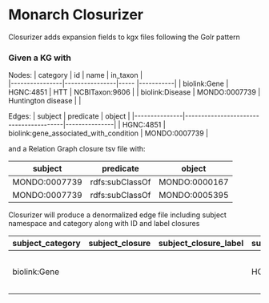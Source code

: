 # Monarch Closurizer
Closurizer adds expansion fields to kgx files following the Golr pattern

### Given a KG with

Nodes:
| category       | id             | name | in_taxon  |  
|----------------|----------------|----- |-----------|
| biolink:Gene    | HGNC:4851     | HTT  | NCBITaxon:9606 |
| biolink:Disease | MONDO:0007739 | Huntington disease | |

Edges:
|    subject    |               predicate                |    object     |
|---------------|----------------------------------------|---------------|
| HGNC:4851     | biolink:gene_associated_with_condition | MONDO:0007739 |

and a Relation Graph closure tsv file with:

| subject    |  predicate    | object      |
-------------|---------------|-------------|
MONDO:0007739|rdfs:subClassOf|MONDO:0000167|
MONDO:0007739|rdfs:subClassOf|MONDO:0005395|

Closurizer will produce a denormalized edge file including subject namespace and category along with ID and label closures 

| subject_category | subject_closure | subject_closure_label | subject_namespace |  subject  |               predicate                |    object     | object_namespace | object_closure_label | object_closure | object_category |
|------------------|-----------------|-----------------------|-------------------|-----------|----------------------------------------|---------------|------------------|----------------------|----------------|-----------------|
| biolink:Gene     |                 |                       | HGNC              | HGNC:4851 | biolink:gene_associated_with_condition | MONDO:0007739 | MONDO            |  Huntington disease and related disorders, movement disorder     | MONDO:0000167, MONDO:0005395              | biolink:Disease |
